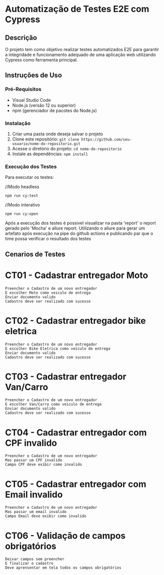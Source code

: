 # Automatização de Testes E2E com Cypress

## Descrição

O projeto tem como objetivo realizar testes automatizados E2E para garantir a integridade e funcionamento adequado de uma aplicação web utilizando Cypress como ferramenta principal.

## Instruções de Uso

### Pré-Requisitos

- Visual Studio Code
- Node.js (versão 12 ou superior)
- npm (gerenciador de pacotes do Node.js)

### Instalação

1. Criar uma pasta onde deseja salvar o projeto
2. Clone este repositório: `git clone https://github.com/seu-usuario/nome-do-repositorio.git`
3. Acesse o diretório do projeto: `cd nome-do-repositorio`
4. Instale as dependências: `npm install`

### Execução dos Testes

Para executar os testes:

//Modo headless

```
npm run cy:test
```

//Modo interativo

```
npm run cy:open
```

Após a execução dos testes é possivel visualizar na pasta 'report' o report gerado pelo 'Mocha' e allure report.
Utilizando o allure para gerar um artefato após execução na pipe do github actions e publicando par que o time possa verificar o resultado dos testes

## Cenarios de Testes

# CT01 - Cadastrar entregador Moto
    Preencher o Cadastro de um novo entregador
    E escolher Moto como veiculo de entrega
    Enviar documento valido
    Cadastro deve ser realizado com sucesso

# CT02 - Cadastrar entregador bike eletrica
    Preencher o Cadastro de um novo entregador
    E escolher Bike Eletrica como veiculo de entrega
    Enviar documento valido
    Cadastro deve ser realizado com sucesso

# CT03 - Cadastrar entregador Van/Carro
    Preencher o Cadastro de um novo entregador
    E escolher Van/Carro como veiculo de entrega
    Enviar documento valido
    Cadastro deve ser realizado com sucesso 

# CT04 - Cadastrar entregador com CPF invalido
    Preencher o Cadastro de um novo entregador
    Mas passar um CPF invalido
    Campo CPF deve exibir como invalido

# CT05 - Cadastrar entregador com Email invalido
    Preencher o Cadastro de um novo entregador
    Mas passar um email invalido
    Campo Email deve exibir como invalido

# CT06 - Validação de campos obrigatórios
    Deixar campos sem preencher 
    E finalizar o cadastro
    Deve aprensentar em tela todos os campos obrigatórios 
